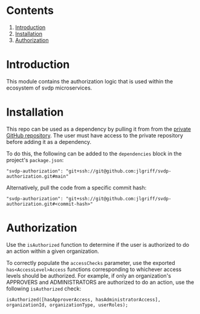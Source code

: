 # Contents

1. [Introduction](#introduction)
2. [Installation](#installation)
3. [Authorization](#authorization)

# Introduction

This module contains the authorization logic that is used within the ecosystem of svdp microservices.

# Installation

This repo can be used as a dependency by pulling it from from the [private GitHub repository](https://github.com/jlgriff/svdp-authorization). The user must have access to the private repository before adding it as a dependency.

To do this, the following can be added to the `dependencies` block in the project's `package.json`:

```
"svdp-authorization": "git+ssh://git@github.com:jlgriff/svdp-authorization.git#main"
```

Alternatively, pull the code from a specific commit hash:

```
"svdp-authorization": "git+ssh://git@github.com:jlgriff/svdp-authorization.git#<commit-hash>"
```

# Authorization

Use the `isAuthorized` function to determine if the user is authorized to do an action within a given organization.

To correctly populate the `accessChecks` parameter, use the exported `has<AccessLevel>Access` functions corresponding to whichever access levels should be authorized. For example, if only an organization's APPROVERS and ADMINISTRATORS are authorized to do an action, use the following `isAuthorized` check:
```
isAuthorized([hasApproverAccess, hasAdministratorAccess], organizationId, organizationType, userRoles);
```

